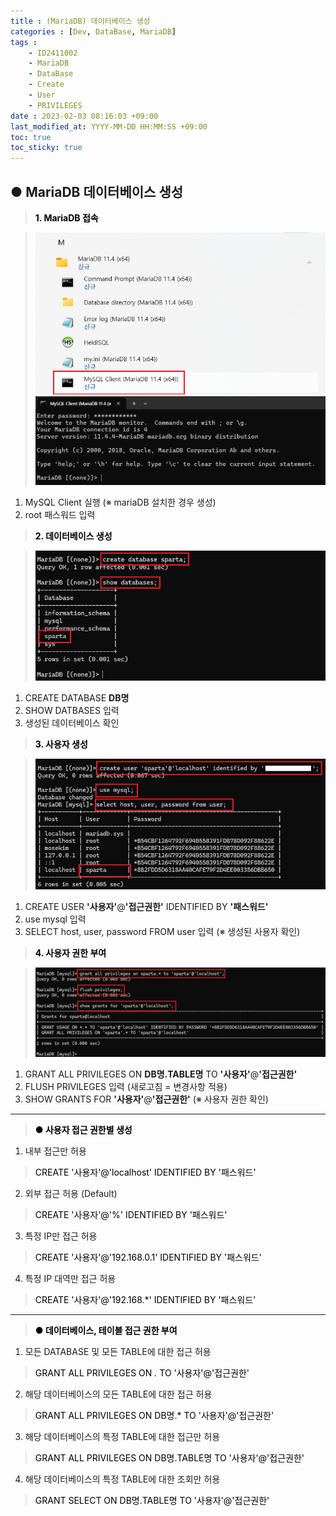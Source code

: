 ```yaml
---
title : (MariaDB) 데이터베이스 생성
categories : [Dev, DataBase, MariaDB]
tags : 
    - ID2411002
    - MariaDB
    - DataBase
    - Create
    - User
    - PRIVILEGES
date : 2023-02-03 08:16:03 +09:00
last_modified_at: YYYY-MM-DD HH:MM:SS +09:00
toc: true
toc_sticky: true
---
```


## ● MariaDB 데이터베이스 생성
> <span style="color:black">**1. MariaDB 접속**</span>

> <div style="text-align: left">
> <img src="/assets/img/database/database-mariadb-001.png" alt="">
> <img src="/assets/img/database/database-mariadb-002.png" alt="">
> </div>

1. MySQL Client 실행 (※ mariaDB 설치한 경우 생성)
2. root 패스워드 입력

> <span style="color:black">**2. 데이터베이스 생성**</span>

> <div style="text-align: left">
> <img src="/assets/img/database/database-mariadb-003.png" alt="">
> </div>

1. CREATE DATABASE **DB명**
2. SHOW DATBASES 입력
3. 생성된 데이터베이스 확인

> <span style="color:black">**3. 사용자 생성**</span>

> <div style="text-align: left">
> <img src="/assets/img/database/database-mariadb-004.png" alt="">
> </div>

1. CREATE USER **'사용자'**@**'접근권한'** IDENTIFIED BY **'패스워드'**
2. use mysql 입력
3. SELECT host, user, password FROM user 입력 (※ 생성된 사용자 확인)

> <span style="color:black">**4. 사용자 권한 부여**</span>

> <div style="text-align: left">
> <img src="/assets/img/database/database-mariadb-005.png" alt="">
> </div>

1. GRANT ALL PRIVILEGES ON **DB명.TABLE명** TO **'사용자'**@**'접근권한'** 
2. FLUSH PRIVILEGES 입력 (새로고침 = 변경사항 적용)
3. SHOW GRANTS FOR **'사용자'**@**'접근권한'** (※ 사용자 권한 확인)

---

> <span style="color:black">**● 사용자 접근 권한별 생성**</span>

1. 내부 접근만 허용
> <span style="color:black">CREATE '사용자'@'localhost' IDENTIFIED BY '패스워드'</span>
2. 외부 접근 허용 (Default)
> <span style="color:black">CREATE '사용자'@'%' IDENTIFIED BY '패스워드'</span>
3. 특정 IP만 접근 허용
> <span style="color:black">CREATE '사용자'@'192.168.0.1' IDENTIFIED BY '패스워드'</span>
4. 특정 IP 대역만 접근 허용
> <span style="color:black">CREATE '사용자'@'192.168.*' IDENTIFIED BY '패스워드'</span>

---

> <span style="color:black">**● 데이터베이스, 테이블 접근 권한 부여**</span>

1. 모든 DATABASE 및 모든 TABLE에 대한 접근 허용
  > <span style="color:black">GRANT ALL PRIVILEGES ON *.* TO '사용자'@'접근권한'</span>
2. 해당 데이터베이스의 모든 TABLE에 대한 접근 허용
  > <span style="color:black">GRANT ALL PRIVILEGES ON DB명.* TO '사용자'@'접근권한'</span>
3. 해당 데이터베이스의 특정 TABLE에 대한 접근만 허용
  > <span style="color:black">GRANT ALL PRIVILEGES ON DB명.TABLE명 TO '사용자'@'접근권한'</span>
4. 해당 데이터베이스의 특정 TABLE에 대한 조회만 허용
  > <span style="color:black">GRANT SELECT ON DB명.TABLE명 TO '사용자'@'접근권한'</span>


